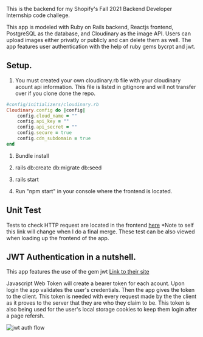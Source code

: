 
This is the backend for my Shopify's Fall 2021 Backend Developer Internship code challege. 

This app is modeled with Ruby on Rails backend, Reactjs frontend, PostgreSQL as the database, and Cloudinary as the image API. Users can upload images either privatly or publicly and can delete them as well. The app features user authentication with the help of ruby gems bycrpt and jwt. 


##  Setup. 

1. You must created your own cloudinary.rb file with your cloudinary acount api information. This file is listed in gitignore and will not transfer over if you clone done the repo. 

```rb
#config/initializers/cloudinary.rb
Cloudinary.config do |config|    
    config.cloud_name = ""   
    config.api_key = ""   
    config.api_secret = ""   
    config.secure = true    
    config.cdn_subdomain = true  
end
```

1. Bundle install 
2. rails db:create db:migrate db:seed
3. rails start


4. Run "npm start" in your console where the frontend is located. 

## Unit Test 

Tests to check HTTP request are located in the frontend [here](https://github.com/JasonAJordan/image-repo-frontend/blob/cleanup-%26-finalize/src/pages/UnitTests.js) *Note to self this link will change when I do a final merge.
These test can be also viewed when loading up the frontend of the app. 

## JWT Authentication in a nutshell. 

This app features the use of the gem jwt 
[Link to their site](https://jwt.io/)

Javascript Web Token will create a bearer token for each acount. Upon login the app validates the user's credentials. Then the app gives the token to the client. This token is needed with every request made by the the client as it proves to the server that they are who they claim to be. This token is also being used for the user's local storage cookies to keep them login after a page refersh. 

![jwt auth flow](https://miro.medium.com/max/960/1*l-FS80RhxUgjZOKGgOXnTQ.jpeg)



